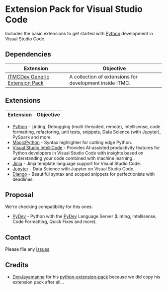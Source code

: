 # Extension Pack for Visual Studio Code

Includes the basic extensions to get started with [Python](https://www.python.org/) development in Visual Studio Code.

## Dependencies

Extension | Objective
--------- | ---------
[ITMCDev Generic Extension Pack](https://marketplace.visualstudio.com/items?itemName=itmcdev.generic-extension-pack) | A collection of extensions for development inside ITMC.

## Extensions

Extension | Objective
--------- | ---------
* [Python](https://marketplace.visualstudio.com/items?itemName=ms-python.python) - Linting, Debugging (multi-threaded, remote), Intellisense, code formatting, refactoring, unit tests, snippets, Data Science (with Jupyter), PySpark and more.  
* [MagicPython](https://marketplace.visualstudio.com/items?itemName=magicstack.MagicPython) - Syntax highlighter for cutting edge Python.   
* [Visual Studio IntelliCode](https://marketplace.visualstudio.com/items?itemName=VisualStudioExptTeam.vscodeintellicode) - Provides AI-assisted productivity features for Python developers in Visual Studio Code with insights based on understanding your code combined with machine learning..
* [Jinja](https://marketplace.visualstudio.com/items?itemName=wholroyd.jinja) - Jinja template language support for Visual Studio Code.   
* [Jupyter](https://marketplace.visualstudio.com/items?itemName=donjayamanne.jupyter) - Data Science with Jupyter on Visual Studio Code.  
* [Django](https://marketplace.visualstudio.com/items?itemName=batisteo.vscode-django) - Beautiful syntax and scoped snippets for perfectionists with deadlines.

## Proposal

We're checking compatibility for this ones:

* [PyDev](https://marketplace.visualstudio.com/items?itemName=fabioz.vscode-pydev) - Python with the [PyDev](http://www.pydev.org/) Language Server (Linting, Intellisense, Code Formatting, Quick Fixes and more).

## Contact

Please file any [issues](https://github.com/itmcdev/vscode-extensions/issues).

## Credits

* [DonJayamanne](https://github.com/DonJayamanne) for his [python-extension-pack](https://github.com/DonJayamanne/python-extension-pack) because we did copy his extension pack after all...